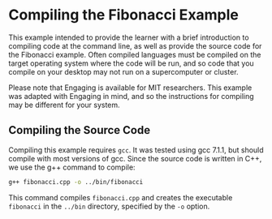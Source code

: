 # Compiling the Fibonacci Example

This example intended to provide the learner with a brief introduction to compiling code at the command line, as well as provide the source code for the Fibonacci example. Often compiled languages must be compiled on the target operating system where the code will be run, and so code that you compile on your desktop may not run on a supercomputer or cluster.

Please note that Engaging is available for MIT researchers.  This example was adapted with Engaging in mind, and so the instructions for compiling may be different for your system.

## Compiling the Source Code

Compiling this example requires `gcc`. It was tested using gcc 7.1.1, but should compile with most versions of gcc. Since the source code is written in C++, we use the g++ command to compile:

```bash
g++ fibonacci.cpp -o ../bin/fibonacci
```

This command compiles `fibonacci.cpp` and creates the executable `fibonacci` in the `../bin` directory, specified by the `-o` option.
